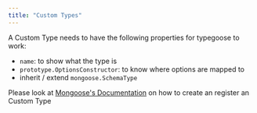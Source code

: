 ```yaml
---
title: "Custom Types"
---
```


A Custom Type needs to have the following properties for typegoose to work:
- `name`: to show what the type is
- `prototype.OptionsConstructor`: to know where options are mapped to
- inherit / extend `mongoose.SchemaType`

Please look at [Mongoose's Documentation](https://mongoosejs.com/docs/customschematypes.html) on how to create an register an Custom Type
